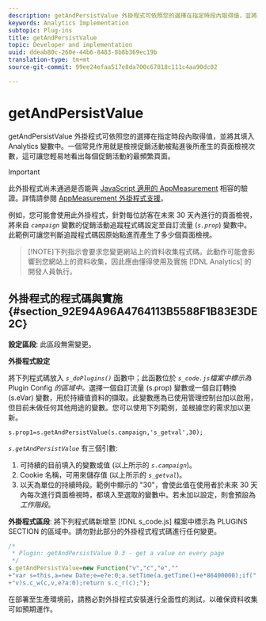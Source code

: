 ```yaml
---
description: getAndPersistValue 外掛程式可依照您的選擇在指定時段內取得值，並將其填入 Analytics 變數中。一個常見作用就是檢視促銷活動被點進後所產生的頁面檢視次數，這可讓您輕易地看出每個促銷活動的最頻繁頁面。
keywords: Analytics Implementation
subtopic: Plug-ins
title: getAndPersistValue
topic: Developer and implementation
uuid: ddeab80c-260e-44b6-8483-8b8b369ec19b
translation-type: tm+mt
source-git-commit: 99ee24efaa517e8da700c67818c111c4aa90dc02

---
```



# getAndPersistValue

getAndPersistValue 外掛程式可依照您的選擇在指定時段內取得值，並將其填入 Analytics 變數中。一個常見作用就是檢視促銷活動被點進後所產生的頁面檢視次數，這可讓您輕易地看出每個促銷活動的最頻繁頁面。

>[!IMPORTANT]
>
>此外掛程式尚未通過是否能與 [JavaScript 適用的 AppMeasurement](/help/implement/js-implementation/c-appmeasurement-js/appmeasure-mjs.md) 相容的驗證。詳情請參閱 [AppMeasurement 外掛程式支援](/help/implement/js-implementation/c-appmeasurement-js/plugins-support.md)。

例如，您可能會使用此外掛程式，針對每位訪客在未來 30 天內進行的頁面檢視，將來自 *`campaign`* 變數的促銷活動追蹤程式碼設定至自訂流量 (*`s.prop`*) 變數中。此範例可讓您判斷追蹤程式碼因原始點進而產生了多少個頁面檢視。

> [!NOTE]下列指示會要求您變更網站上的資料收集程式碼。此動作可能會影響到您網站上的資料收集，因此應由懂得使用及實施 [!DNL Analytics] 的開發人員執行。

## 外掛程式的程式碼與實施 {#section_92E94A96A4764113B5588F1B83E3DE2C}

**設定區段**: 此區段無需變更。

**外掛程式設定**

將下列程式碼放入 *`s_doPlugins()`* 函數中；此函數位於 *`s_code.js`檔案中標示為* Plugin Config *的區域中。*&#x200B;選擇一個自訂流量 (s.prop) 變數或一個自訂轉換 (s.eVar) 變數，用於持續值資料的擷取。此變數應為已使用管理控制台加以啟用，但目前未做任何其他用途的變數。您可以使用下列範例，並根據您的需求加以更新。

`s.prop1=s.getAndPersistValue(s.campaign,'s_getval',30);`

*`s.getAndPersistValue`* 有三個引數:

1. 可持續的目前填入的變數或值 (以上所示的 *`s.campaign`*)。
1. Cookie 名稱，可用來儲存值 (以上所示的 *`s_getval`*)。
1. 以天為單位的持續時段。範例中顯示的 "30"，會使此值在使用者於未來 30 天內每次進行頁面檢視時，都填入至選取的變數中。若未加以設定，則會預設為&#x200B;*工作階段*。

**外掛程式區段**: 將下列程式碼新增至 [!DNL s_code.js] 檔案中標示為 PLUGINS SECTION 的區域中。請勿對此部分的外掛程式程式碼進行任何變更。

```js
/* 
 * Plugin: getAndPersistValue 0.3 - get a value on every page 
 */ 
s.getAndPersistValue=new Function("v","c","e","" 
+"var s=this,a=new Date;e=e?e:0;a.setTime(a.getTime()+e*86400000);if(" 
+"v)s.c_w(c,v,e?a:0);return s.c_r(c);");
```

在部署至生產環境前，請務必對外掛程式安裝進行全面性的測試，以確保資料收集可如預期運作。
